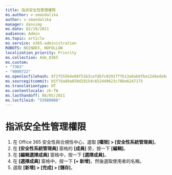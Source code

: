 ```yaml
---
title: 指派安全性管理權限
ms.author: v-smandalika
author: v-smandalika
manager: dansimp
ms.date: 02/19/2021
audience: Admin
ms.topic: article
ms.service: o365-administration
ROBOTS: NOINDEX, NOFOLLOW
localization_priority: Priority
ms.collection: Adm_O365
ms.custom:
- "7363"
- "9000722"
ms.openlocfilehash: 8f2f55564e88f5163cefdbfc0291fffb13a0ab8fbe12d4eda9a885158445d44c
ms.sourcegitcommit: b5f7da89a650d2915dc652449623c78be6247175
ms.translationtype: HT
ms.contentlocale: zh-TW
ms.lasthandoff: 08/05/2021
ms.locfileid: "53989006"
---
```

# <a name="assign-the-security-administration-permissions"></a>指派安全性管理權限

1. 在 Office 365 安全性與合規性中心，選取 **[權限] > [安全性系統管理員]**。
2. 在 **[安全性系統管理員]** 窗格的 **[成員]** 旁，按一下 **[編輯]**。
3. 在 **[編輯選擇成員]** 窗格中，按一下 **[選擇成員]**。
4. 在 **[選擇成員]** 窗格中，按一下 **[+ 新增]**，然後選取使用者的名稱。
5. 選取 **[新增] > [完成] > [儲存]**。

